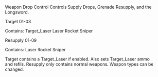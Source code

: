 Weapon Drop Control
Controls Supply Drops, Grenade Resupply, and the Longsword.


Target 01-03                       

Contains: Target_Laser Laser Rocket Sniper

Resupply 01-09

Contains: Laser Rocket Sniper

Target contains a Target_Laser if enabled. Also sets Target_Laser ammo and refils.
Resupply only contains normal weapons. Weapon types can be changed.
